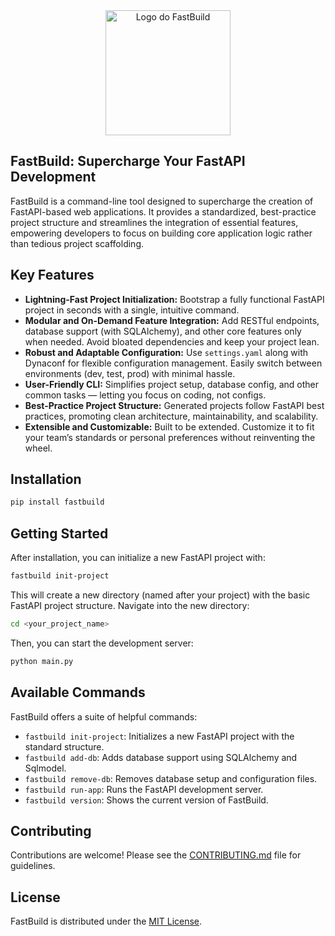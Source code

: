 <div align="center">
  <img src="https://i.postimg.cc/Hn9D0T9R/logo-fastbuild.png" alt="Logo do FastBuild" width="200">
</div>

## FastBuild: Supercharge Your FastAPI Development

FastBuild is a command-line tool designed to supercharge the creation of FastAPI-based web applications. It provides a standardized, best-practice project structure and streamlines the integration of essential features, empowering developers to focus on building core application logic rather than tedious project scaffolding.

## Key Features

* **Lightning-Fast Project Initialization:** Bootstrap a fully functional FastAPI project in seconds with a single, intuitive command.
* **Modular and On-Demand Feature Integration:** Add RESTful endpoints, database support (with SQLAlchemy), and other core features only when needed. Avoid bloated dependencies and keep your project lean.
* **Robust and Adaptable Configuration:** Use `settings.yaml` along with Dynaconf for flexible configuration management. Easily switch between environments (dev, test, prod) with minimal hassle.
* **User-Friendly CLI:** Simplifies project setup, database config, and other common tasks — letting you focus on coding, not configs.
* **Best-Practice Project Structure:** Generated projects follow FastAPI best practices, promoting clean architecture, maintainability, and scalability.
* **Extensible and Customizable:** Built to be extended. Customize it to fit your team’s standards or personal preferences without reinventing the wheel.

## Installation

```bash
pip install fastbuild
```

## Getting Started

After installation, you can initialize a new FastAPI project with:

```bash
fastbuild init-project
```

This will create a new directory (named after your project) with the basic FastAPI project structure. Navigate into the new directory:

```bash
cd <your_project_name>
```

Then, you can start the development server:

```bash
python main.py
```

## Available Commands

FastBuild offers a suite of helpful commands:

  * `fastbuild init-project`: Initializes a new FastAPI project with the standard structure.
  * `fastbuild add-db`: Adds database support using SQLAlchemy and Sqlmodel.
  * `fastbuild remove-db`: Removes database setup and configuration files.
  * `fastbuild run-app`: Runs the FastAPI development server.
  * `fastbuild version`: Shows the current version of FastBuild.

## Contributing

Contributions are welcome! Please see the [CONTRIBUTING.md](CONTRIBUTING.md) file for guidelines.

## License

FastBuild is distributed under the [MIT License](https://opensource.org/license/mit).
